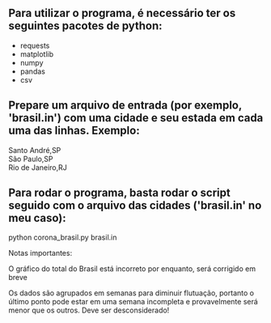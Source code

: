 ## Para utilizar o programa, é necessário ter os seguintes pacotes de python:
- requests
- matplotlib
- numpy
- pandas
- csv


## Prepare um arquivo de entrada (por exemplo, 'brasil.in') com uma cidade e seu estada em cada uma das linhas. Exemplo:

Santo André,SP\
São Paulo,SP\
Rio de Janeiro,RJ


## Para rodar o programa, basta rodar o script seguido com o arquivo das cidades ('brasil.in' no meu caso):

python corona_brasil.py brasil.in


Notas importantes: 

O gráfico do total do Brasil está incorreto por enquanto, será corrigido em breve

Os dados são agrupados em semanas para diminuir flutuação, portanto o último ponto pode estar em uma semana incompleta e provavelmente será menor que os outros. Deve ser desconsiderado!
